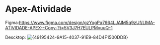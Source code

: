 # Apex-Atividade
Figma:https://www.figma.com/design/gzYogPq7664LJAlM5q9zUf/LIMA-ATIVIDADE-APEX--Copy-?t=5V3J7H7EULPMvuuQ-1

Descktop:
![{49195424-9A15-4037-91E9-84D4F1500DDB}](https://github.com/user-attachments/assets/f4200dde-caa9-4389-81aa-e67ee057a9b4)

